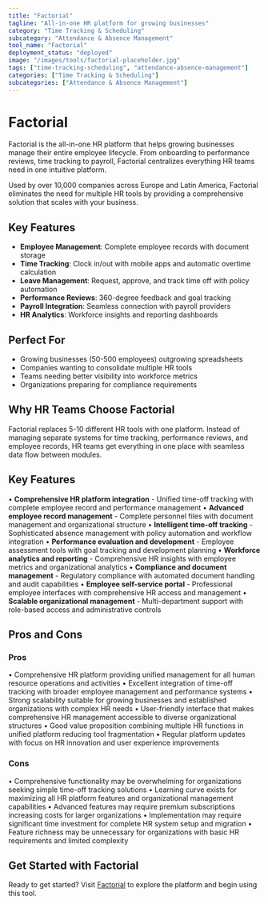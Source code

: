 ```yaml
---
title: "Factorial"
tagline: "All-in-one HR platform for growing businesses"
category: "Time Tracking & Scheduling"
subcategory: "Attendance & Absence Management"
tool_name: "Factorial"
deployment_status: "deployed"
image: "/images/tools/factorial-placeholder.jpg"
tags: ["time-tracking-scheduling", "attendance-absence-management"]
categories: ["Time Tracking & Scheduling"]
subcategories: ["Attendance & Absence Management"]
---
```


# Factorial

Factorial is the all-in-one HR platform that helps growing businesses manage their entire employee lifecycle. From onboarding to performance reviews, time tracking to payroll, Factorial centralizes everything HR teams need in one intuitive platform.

Used by over 10,000 companies across Europe and Latin America, Factorial eliminates the need for multiple HR tools by providing a comprehensive solution that scales with your business.

## Key Features
- **Employee Management**: Complete employee records with document storage
- **Time Tracking**: Clock in/out with mobile apps and automatic overtime calculation
- **Leave Management**: Request, approve, and track time off with policy automation
- **Performance Reviews**: 360-degree feedback and goal tracking
- **Payroll Integration**: Seamless connection with payroll providers
- **HR Analytics**: Workforce insights and reporting dashboards

## Perfect For
- Growing businesses (50-500 employees) outgrowing spreadsheets
- Companies wanting to consolidate multiple HR tools
- Teams needing better visibility into workforce metrics
- Organizations preparing for compliance requirements

## Why HR Teams Choose Factorial
Factorial replaces 5-10 different HR tools with one platform. Instead of managing separate systems for time tracking, performance reviews, and employee records, HR teams get everything in one place with seamless data flow between modules.

## Key Features

• **Comprehensive HR platform integration** - Unified time-off tracking with complete employee record and performance management
• **Advanced employee record management** - Complete personnel files with document management and organizational structure
• **Intelligent time-off tracking** - Sophisticated absence management with policy automation and workflow integration
• **Performance evaluation and development** - Employee assessment tools with goal tracking and development planning
• **Workforce analytics and reporting** - Comprehensive HR insights with employee metrics and organizational analytics
• **Compliance and document management** - Regulatory compliance with automated document handling and audit capabilities
• **Employee self-service portal** - Professional employee interfaces with comprehensive HR access and management
• **Scalable organizational management** - Multi-department support with role-based access and administrative controls

## Pros and Cons

### Pros
• Comprehensive HR platform providing unified management for all human resource operations and activities
• Excellent integration of time-off tracking with broader employee management and performance systems
• Strong scalability suitable for growing businesses and established organizations with complex HR needs
• User-friendly interface that makes comprehensive HR management accessible to diverse organizational structures
• Good value proposition combining multiple HR functions in unified platform reducing tool fragmentation
• Regular platform updates with focus on HR innovation and user experience improvements

### Cons
• Comprehensive functionality may be overwhelming for organizations seeking simple time-off tracking solutions
• Learning curve exists for maximizing all HR platform features and organizational management capabilities
• Advanced features may require premium subscriptions increasing costs for larger organizations
• Implementation may require significant time investment for complete HR system setup and migration
• Feature richness may be unnecessary for organizations with basic HR requirements and limited complexity

## Get Started with Factorial

Ready to get started? Visit [Factorial](https://factorialhr.com) to explore the platform and begin using this tool.